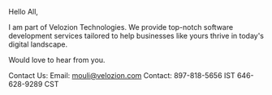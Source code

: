 Hello All,

I am part of Velozion Technologies. We provide top-notch software development services tailored to help businesses like yours thrive in today's digital landscape.

Would love to hear from you.

Contact Us:
Email: mouli@velozion.com
Contact: 897-818-5656 IST
          646-628-9289 CST
